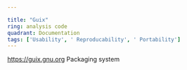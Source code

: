 ```yaml
---

title: "Guix"
ring: analysis code
quadrant: Documentation
tags: ['Usability', ' Reproducability', ' Portability']
---
```

https://guix.gnu.org
Packaging system
